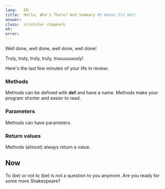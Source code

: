 ```yaml
---
lang:   EN
title:  Hello, Who's There? And Summary #5 Waves Its Hat!
answer:
class:  stretcher chapmark
ok:
error:
---
```


Well done, well done, well done, well done!

Truly, truly, truly, truly, truuuuuuuuly!

Here's the last few minutes of your life in review:

### Methods
Methods can be defined with __def__ and have a name. Methods make your program shorter
and easier to read.

### Parameters
Methods can have parameters.

### Return values
Methods (almost) always return a value.

## Now
To (be) or not to (be) is not a question to you anymore. Are you ready for some more Shakespeare?
